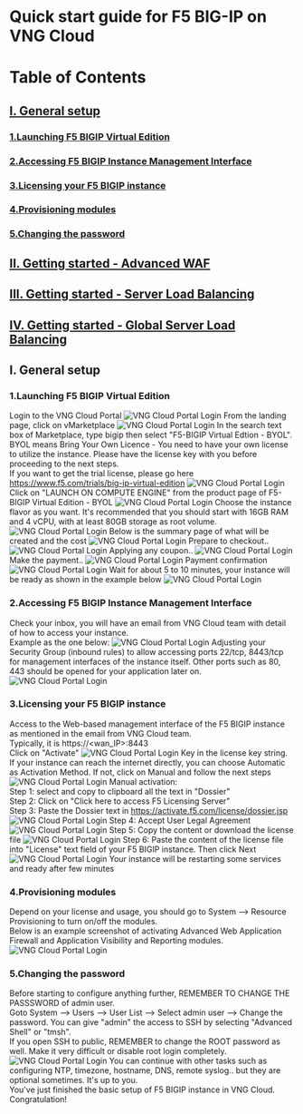 # Quick start guide for F5 BIG-IP on VNG Cloud
# Table of Contents
## [I. General setup](#I)
### [1.Launching F5 BIGIP Virtual Edition](#I1)
### [2.Accessing F5 BIGIP Instance Management Interface](#I2)
### [3.Licensing your F5 BIGIP instance](#I3)
### [4.Provisioning modules](#I4)
### [5.Changing the password](#I5)
## <a href='/waf/README.md'>II. Getting started - Advanced WAF</a>
## <a href='/slb/README.md'>III. Getting started - Server Load Balancing</a>
## <a href='/gslb/README.md'>IV. Getting started - Global Server Load Balancing</a>

## I. General setup <a name="I"></a>
### 1.Launching F5 BIGIP Virtual Edition <a name="I1"></a>
Login to the VNG Cloud Portal
![VNG Cloud Portal Login](/img/vng-portal-login.png)
From the landing page, click on vMarketplace
![VNG Cloud Portal Login](/img/vng-portal-landingpage.png)
In the search text box of Marketplace, type bigip then select "F5-BIGIP Virtual Edtion - BYOL".<br>
BYOL means Bring Your Own Licence - You need to have your own license to utilize the instance. Please have the license key with you before proceeding to the next steps.<br>
If you want to get the trial license, please go here https://www.f5.com/trials/big-ip-virtual-edition
![VNG Cloud Portal Login](/img/vng-portal-marketplace-search-bigip.png)
Click on "LAUNCH ON COMPUTE ENGINE" from the product page of F5-BIGIP Virtual Edition - BYOL
![VNG Cloud Portal Login](/img/vng-portal-launch-bigip.png)
Choose the instance flavor as you want. It's recommended that you should start with 16GB RAM and 4 vCPU, with at least 80GB storage as root volume.
![VNG Cloud Portal Login](/img/vng-portal-bigip-instance-config.png)
Below is the summary page of what will be created and the cost
![VNG Cloud Portal Login](/img/vng-portal-bigip-launch-summary.png)
Prepare to checkout..
![VNG Cloud Portal Login](/img/vng-portal-checkout.png)
Applying any coupon..
![VNG Cloud Portal Login](/img/vng-bigip-checkout2.png)
Make the payment..
![VNG Cloud Portal Login](/img/vng-bigip-cloud-checkout3.png)
Payment confirmation
![VNG Cloud Portal Login](/img/vng-big-ip-checkout-done.png)
Wait for about 5 to 10 minutes, your instance will be ready as shown in the example below
![VNG Cloud Portal Login](/img/vng-bigip-instance-detail.png)
### 2.Accessing F5 BIGIP Instance Management Interface <a name="I2"></a>
Check your inbox, you will have an email from VNG Cloud team with detail of how to access your instance.<br>
Example as the one below:
![VNG Cloud Portal Login](/img/vng-bigip-logindetail.png)
Adjusting your Security Group (inbound rules) to allow accessing ports 22/tcp, 8443/tcp for management interfaces of the instance itself. Other ports such as 80, 443 should be opened for your application later on.
![VNG Cloud Portal Login](/img/vng-securitygroup.png)
### 3.Licensing your F5 BIGIP instance <a name="I3"></a>
Access to the Web-based management interface of the F5 BIGIP instance as mentioned in the email from VNG Cloud team.<br>
Typically, it is https://<wan_IP>:8443<br>
Click on "Activate"
![VNG Cloud Portal Login](/img/vng-bigip-license.png)
Key in the license key string. If your instance can reach the internet directly, you can choose Automatic as Activation Method. If not, click on Manual and follow the next steps
![VNG Cloud Portal Login](/img/vng-bigip-license-key.png)
Manual activation:<br>
Step 1: select and copy to clipboard all the text in "Dossier"<br>
Step 2: Click on "Click here to access F5 Licensing Server"<br>
Step 3: Paste the Dossier text in https://activate.f5.com/license/dossier.jsp
![VNG Cloud Portal Login](/img/license-activate1.png)
Step 4: Accept User Legal Agreement
![VNG Cloud Portal Login](/img/license-activate2.png)
Step 5: Copy the content or download the license file
![VNG Cloud Portal Login](/img/license-activate3.png)
Step 6: Paste the content of the license file into "License" text field of your F5 BIGIP instance. Then click Next<br>
![VNG Cloud Portal Login](/img/license-activate4.png)
Your instance will be restarting some services and ready after few minutes
### 4.Provisioning modules <a name="I4"></a>
Depend on your license and usage, you should go to System --> Resource Provisioning to turn on/off the modules.<br>
Below is an example screenshot of activating Advanced Web Application Firewall and Application Visibility and Reporting modules.
![VNG Cloud Portal Login](/img/vng-bigip-provisioning.png)
### 5.Changing the password <a name="I5"></a>
Before starting to configure anything further, REMEMBER TO CHANGE THE PASSSWORD of admin user.<br>
Goto System --> Users --> User List --> Select admin user --> Change the password. You can give "admin" the access to SSH by selecting "Advanced Shell" or "tmsh".<br>
If you open SSH to public, REMEMBER to change the ROOT password as well. Make it very difficult or disable root login completely.
![VNG Cloud Portal Login](/img/change-password.png)
You can continue with other tasks such as configuring NTP, timezone, hostname, DNS, remote syslog.. but they are optional sometimes. It's up to you.<br>
You've just finished the basic setup of F5 BIGIP instance in VNG Cloud. Congratulation!<br>
